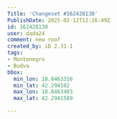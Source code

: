 ```yaml
---
Title: 'Changeset #162428130'
PublishDate: 2025-02-12T12:26:49Z
id: 162428130
user: dada24
comment: new roof
created_by: iD 2.31.1
tags:
- Montenegro
- Budva
bbox:
  min_lon: 18.8463316
  min_lat: 42.294102
  max_lon: 18.8463483
  max_lat: 42.2941589

---
```

